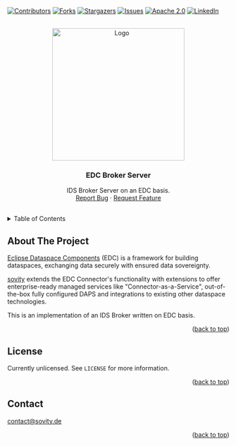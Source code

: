 <!-- Improved compatibility of back to top link: See: https://github.com/othneildrew/Best-README-Template/pull/73 -->

<a name="readme-top"></a>

<!-- PROJECT SHIELDS -->

[![Contributors][contributors-shield]][contributors-url]
[![Forks][forks-shield]][forks-url] [![Stargazers][stars-shield]][stars-url]
[![Issues][issues-shield]][issues-url]
[![Apache 2.0][license-shield]][license-url]
[![LinkedIn][linkedin-shield]][linkedin-url]

<!-- PROJECT LOGO -->
<br />
<div align="center">
<a href="https://github.com/sovity/edc-extensions">
<img src="https://raw.githubusercontent.com/sovity/edc-ui/main/src/assets/images/sovity_logo.svg" alt="Logo" width="300">
</a>

<h3 align="center">EDC Broker Server</h3>
<p align="center" style="padding-bottom:16px">
IDS Broker Server on an EDC basis.
<br />
<a href="https://github.com/sovity/edc-extensions/issues/new?template=bug_report.md">Report Bug</a>
·
<a href="https://github.com/sovity/edc-extensions/issues/new?template=feature_request.md">Request Feature</a>
</p>
</div>

<!-- TABLE OF CONTENTS -->
<details>
   <summary>Table of Contents</summary>
   <ol>
      <li><a href="#about-the-project">About The Project</a></li>
      <li><a href="#license">License</a></li>
      <li><a href="#contact">Contact</a></li>
   </ol>
</details>

<!-- ABOUT THE PROJECT -->

## About The Project

[Eclipse Dataspace Components](https://github.com/eclipse-edc) (EDC) is a framework
for building dataspaces, exchanging data securely with ensured data sovereignty.

[sovity](https://sovity.de/) extends the EDC Connector's functionality with extensions to offer
enterprise-ready managed services like "Connector-as-a-Service", out-of-the-box fully configured DAPS
and integrations to existing other dataspace technologies.

This is an implementation of an IDS Broker written on EDC basis.

<p align="right">(<a href="#readme-top">back to top</a>)</p>

<!-- LICENSE -->

## License

Currently unlicensed. See `LICENSE` for more information.

<p align="right">(<a href="#readme-top">back to top</a>)</p>

<!-- CONTACT -->

## Contact

contact@sovity.de

<p align="right">(<a href="#readme-top">back to top</a>)</p>

<!-- MARKDOWN LINKS & IMAGES -->
<!-- https://www.markdownguide.org/basic-syntax/#reference-style-links -->

[contributors-shield]:
https://img.shields.io/github/contributors/sovity/edc-extensions.svg?style=for-the-badge

[contributors-url]: https://github.com/sovity/edc-extensions/graphs/contributors

[forks-shield]:
https://img.shields.io/github/forks/sovity/edc-extensions.svg?style=for-the-badge

[forks-url]: https://github.com/sovity/edc-extensions/network/members

[stars-shield]:
https://img.shields.io/github/stars/sovity/edc-extensions.svg?style=for-the-badge

[stars-url]: https://github.com/sovity/edc-extensions/stargazers

[issues-shield]:
https://img.shields.io/github/issues/sovity/edc-extensions.svg?style=for-the-badge

[issues-url]: https://github.com/sovity/edc-extensions/issues

[license-shield]:
https://img.shields.io/github/license/sovity/edc-extensions.svg?style=for-the-badge

[license-url]: https://github.com/sovity/edc-extensions/blob/master/LICENSE.txt

[linkedin-shield]:
https://img.shields.io/badge/-LinkedIn-black.svg?style=for-the-badge&logo=linkedin&colorB=555

[linkedin-url]: https://www.linkedin.com/company/sovity
